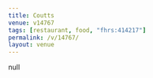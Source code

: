 ```yaml
---
title: Coutts
venue: v14767
tags: [restaurant, food, "fhrs:414217"]
permalink: /v/14767/
layout: venue
---
```

null